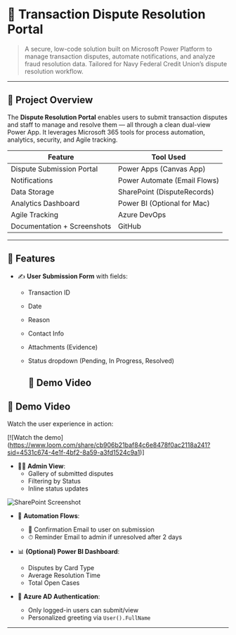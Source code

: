 # 🔐 Transaction Dispute Resolution Portal

> A secure, low-code solution built on Microsoft Power Platform to manage transaction disputes, automate notifications, and analyze fraud resolution data. Tailored for Navy Federal Credit Union’s dispute resolution workflow.

---

## 🎯 Project Overview

The **Dispute Resolution Portal** enables users to submit transaction disputes and staff to manage and resolve them — all through a clean dual-view Power App. It leverages Microsoft 365 tools for process automation, analytics, security, and Agile tracking.

| Feature                      | Tool Used                     |
|-----------------------------|-------------------------------|
| Dispute Submission Portal   | Power Apps (Canvas App)       |
| Notifications               | Power Automate (Email Flows)  |
| Data Storage                | SharePoint (DisputeRecords)   |
| Analytics Dashboard         | Power BI (Optional for Mac)   |
| Agile Tracking              | Azure DevOps                  |
| Documentation + Screenshots| GitHub                        |

---

## 🚀 Features

- ✍️ **User Submission Form** with fields:
  - Transaction ID
  - Date
  - Reason
  - Contact Info
  - Attachments (Evidence)
  - Status dropdown (Pending, In Progress, Resolved)

    ## 🎥 Demo Video
## 🎥 Demo Video

Watch the user experience in action:

[![Watch the demo] (https://www.loom.com/share/cb906b21baf84c6e8478f0ac2118a241?sid=4531c674-4e1f-4bf2-8a59-a3fd1524c9a1)]



- 👨‍💼 **Admin View**:
  - Gallery of submitted disputes
  - Filtering by Status
  - Inline status updates
    
![SharePoint Screenshot](<img width="1470" height="870" alt="Screenshot 2025-07-16 at 2 36 01 AM" src="https://github.com/user-attachments/assets/c0c209d5-7133-45f8-90b3-14e9344796ae" />
)

- 🔁 **Automation Flows**:
  - 📩 Confirmation Email to user on submission
  - ⏱ Reminder Email to admin if unresolved after 2 days

- 📊 **(Optional) Power BI Dashboard**:
  - Disputes by Card Type
  - Average Resolution Time
  - Total Open Cases

- 🔐 **Azure AD Authentication**:
  - Only logged-in users can submit/view
  - Personalized greeting via `User().FullName`

---

